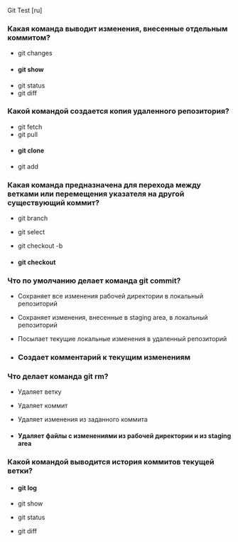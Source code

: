 Git Test [ru]

### Какая команда выводит изменения, внесенные отдельным коммитом?

* git changes
* #### git show
* git status
* git diff

### Какой командой создается копия удаленного репозитория?

* git fetch
* git pull
* #### git clone
* git add

### Какая команда предназначена для перехода между ветками или перемещения указателя на другой существующий коммит?

* git branch

* git select

* git checkout -b

* #### git checkout

### Что по умолчанию делает команда git commit?

* Сохраняет все изменения рабочей директории в локальный репозиторий

* Сохраняет изменения, внесенные в staging area, в локальный репозиторий

* Посылает текущие локальные изменения в удаленный репозиторий

* ### Создает комментарий к текущим изменениям

### Что делает команда git rm?

* Удаляет ветку

* Удаляет коммит

* Удаляет изменения из заданного коммита

* #### Удаляет файлы с изменениями из рабочей директории и из staging area

### Какой командой выводится история коммитов текущей ветки?

* #### git log

* git show

* git status

* git diff